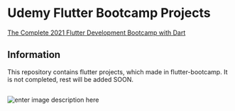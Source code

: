 # Udemy Flutter Bootcamp Projects  
[The Complete 2021 Flutter Development Bootcamp with Dart](https://www.udemy.com/course/flutter-bootcamp-with-dart/)  
  
## Information  
  
This repository contains flutter projects, which made in flutter-bootcamp.
It is not completed, rest will be added SOON.  
 
## 
  
  
  
![enter image description here](https://images.unsplash.com/photo-1486312338219-ce68d2c6f44d?ixlib=rb-1.2.1&ixid=MnwxMjA3fDB8MHxwaG90by1wYWdlfHx8fGVufDB8fHx8&auto=format&fit=crop&w=1172&q=80)